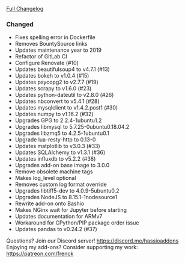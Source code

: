 [Full Changelog][changelog]

### Changed

- Fixes spelling error in Dockerfile
- Removes BountySource links
- Updates maintenance year to 2019
- Refactor of GitLab CI
- Configure Renovate (#10) 
- Updates beautifulsoup4 to v4.7.1 (#13)
- Updates bokeh to v1.0.4 (#15)
- Updates psycopg2 to v2.7.7 (#19)
- Updates scrapy to v1.6.0 (#23)
- Updates python-dateutil to v2.8.0 (#26)
- Updates nbconvert to v5.4.1 (#28)
- Updates mysqlclient to v1.4.2.post1 (#30)
- Updates numpy to v1.16.2 (#32)
- Upgrades GPG to 2.2.4-1ubuntu1.2
- Upgrades libmysql to 5.7.25-0ubuntu0.18.04.2
- Upgrades libzmq5 to 4.2.5-1ubuntu0.1
- Upgrade lua-resty-http to 0.13-0
- Updates matplotlib to v3.0.3 (#33)
- Updates SQLAlchemy to v1.3.1 (#36)
- Updates influxdb to v5.2.2 (#38)
- Upgrades add-on base image to 3.0.0
- Remove obsolete machine tags
- Makes log_level optional
- Removes custom log format override
- Upgrades libtiff5-dev to 4.0.9-5ubuntu0.2
- Upgrades NodeJS to 8.15.1-1nodesource1
- Rewrite add-on onto Bashio
- Makes NGinx wait for Jupyter before starting
- Updates documentation for ARMv7
- Workaround for CPython/PIP package order issue
- Updates pandas to v0.24.2 (#37)

[changelog]: https://github.com/hassio-addons/addon-jupyterlab-lite/compare/v0.1.0...v0.2.0

Questions? Join our Discord server! https://discord.me/hassioaddons
Enjoying my add-ons? Consider supporting my work: https://patreon.com/frenck
